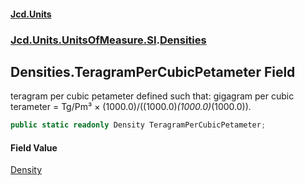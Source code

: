 #### [Jcd.Units](index.md 'index')

### [Jcd.Units.UnitsOfMeasure.SI](Jcd.Units.UnitsOfMeasure.SI.md 'Jcd.Units.UnitsOfMeasure.SI').[Densities](Densities.md 'Jcd.Units.UnitsOfMeasure.SI.Densities')

## Densities.TeragramPerCubicPetameter Field

teragram per cubic petameter defined such that: gigagram per cubic terameter = Tg/Pm³ ×
(1000.0)/((1000.0)*(1000.0)*(1000.0)).

```csharp
public static readonly Density TeragramPerCubicPetameter;
```

#### Field Value

[Density](Density.md 'Jcd.Units.UnitTypes.Density')
